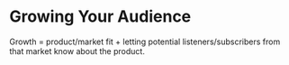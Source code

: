# Growing Your Audience

Growth = product/market fit + letting potential listeners/subscribers from that market know about the product.

